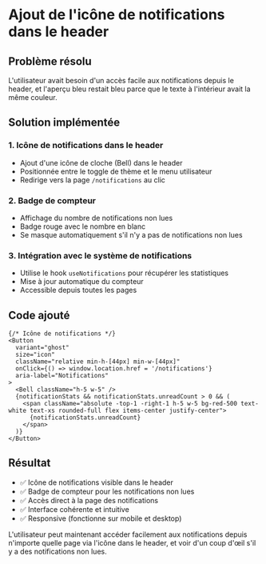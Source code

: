 # Ajout de l'icône de notifications dans le header

## Problème résolu

L'utilisateur avait besoin d'un accès facile aux notifications depuis le header, et l'aperçu bleu restait bleu parce que le texte à l'intérieur avait la même couleur.

## Solution implémentée

### 1. **Icône de notifications dans le header**
- Ajout d'une icône de cloche (Bell) dans le header
- Positionnée entre le toggle de thème et le menu utilisateur
- Redirige vers la page `/notifications` au clic

### 2. **Badge de compteur**
- Affichage du nombre de notifications non lues
- Badge rouge avec le nombre en blanc
- Se masque automatiquement s'il n'y a pas de notifications non lues

### 3. **Intégration avec le système de notifications**
- Utilise le hook `useNotifications` pour récupérer les statistiques
- Mise à jour automatique du compteur
- Accessible depuis toutes les pages

## Code ajouté

```tsx
{/* Icône de notifications */}
<Button
  variant="ghost"
  size="icon"
  className="relative min-h-[44px] min-w-[44px]"
  onClick={() => window.location.href = '/notifications'}
  aria-label="Notifications"
>
  <Bell className="h-5 w-5" />
  {notificationStats && notificationStats.unreadCount > 0 && (
    <span className="absolute -top-1 -right-1 h-5 w-5 bg-red-500 text-white text-xs rounded-full flex items-center justify-center">
      {notificationStats.unreadCount}
    </span>
  )}
</Button>
```

## Résultat

- ✅ Icône de notifications visible dans le header
- ✅ Badge de compteur pour les notifications non lues
- ✅ Accès direct à la page des notifications
- ✅ Interface cohérente et intuitive
- ✅ Responsive (fonctionne sur mobile et desktop)

L'utilisateur peut maintenant accéder facilement aux notifications depuis n'importe quelle page via l'icône dans le header, et voir d'un coup d'œil s'il y a des notifications non lues.
